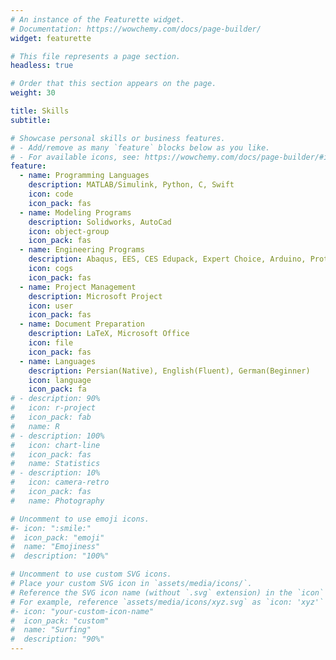 ```yaml
---
# An instance of the Featurette widget.
# Documentation: https://wowchemy.com/docs/page-builder/
widget: featurette

# This file represents a page section.
headless: true

# Order that this section appears on the page.
weight: 30

title: Skills
subtitle:

# Showcase personal skills or business features.
# - Add/remove as many `feature` blocks below as you like.
# - For available icons, see: https://wowchemy.com/docs/page-builder/#icons
feature:
  - name: Programming Languages
    description: MATLAB/Simulink, Python, C, Swift
    icon: code
    icon_pack: fas
  - name: Modeling Programs
    description: Solidworks, AutoCad
    icon: object-group
    icon_pack: fas
  - name: Engineering Programs
    description: Abaqus, EES, CES Edupack, Expert Choice, Arduino, Proteus
    icon: cogs
    icon_pack: fas
  - name: Project Management
    description: Microsoft Project
    icon: user
    icon_pack: fas
  - name: Document Preparation
    description: LaTeX, Microsoft Office
    icon: file
    icon_pack: fas
  - name: Languages
    description: Persian(Native), English(Fluent), German(Beginner)
    icon: language
    icon_pack: fa
# - description: 90%
#   icon: r-project
#   icon_pack: fab
#   name: R
# - description: 100%
#   icon: chart-line
#   icon_pack: fas
#   name: Statistics
# - description: 10%
#   icon: camera-retro
#   icon_pack: fas
#   name: Photography

# Uncomment to use emoji icons.
#- icon: ":smile:"
#  icon_pack: "emoji"
#  name: "Emojiness"
#  description: "100%"

# Uncomment to use custom SVG icons.
# Place your custom SVG icon in `assets/media/icons/`.
# Reference the SVG icon name (without `.svg` extension) in the `icon` field.
# For example, reference `assets/media/icons/xyz.svg` as `icon: 'xyz'`
#- icon: "your-custom-icon-name"
#  icon_pack: "custom"
#  name: "Surfing"
#  description: "90%"
---
```

